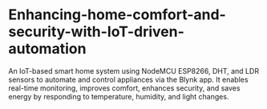 # Enhancing-home-comfort-and-security-with-IoT-driven-automation
 An IoT-based smart home system using NodeMCU ESP8266, DHT, and LDR sensors to automate and control appliances via the Blynk app. It enables real-time monitoring, improves comfort, enhances security, and saves energy by responding to temperature, humidity, and light changes.
